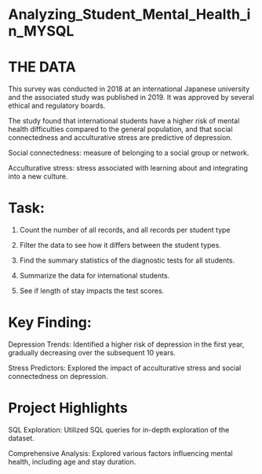 # Analyzing_Student_Mental_Health_in_MYSQL

# THE DATA

This survey was conducted in 2018 at an international Japanese university and the associated study was published in 2019. It was approved by several ethical and regulatory boards.

The study found that international students have a higher risk of mental health difficulties compared to the general population, and that social connectedness and acculturative stress are predictive of depression.

Social connectedness: measure of belonging to a social group or network.

Acculturative stress: stress associated with learning about and integrating into a new culture.

# Task:

1. Count the number of all records, and all records per student type

2. Filter the data to see how it differs between the student types.

3. Find the summary statistics of the diagnostic tests for all students.

4. Summarize the data for international students.

5. See if length of stay impacts the test scores.

# Key Finding:

  Depression Trends: Identified a higher risk of depression in the first year, gradually decreasing over the subsequent 10 years.

  Stress Predictors: Explored the impact of acculturative stress and social connectedness on depression.

# Project Highlights

  SQL Exploration: Utilized SQL queries for in-depth exploration of the dataset.

  Comprehensive Analysis: Explored various factors influencing mental health, including age and stay duration.
